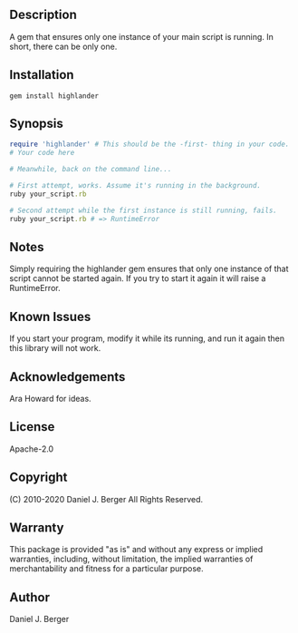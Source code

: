 ## Description
  A gem that ensures only one instance of your main script is running.
  In short, there can be only one.

## Installation
`gem install highlander`

## Synopsis
```ruby
require 'highlander' # This should be the -first- thing in your code.
# Your code here

# Meanwhile, back on the command line...

# First attempt, works. Assume it's running in the background.
ruby your_script.rb

# Second attempt while the first instance is still running, fails.
ruby your_script.rb # => RuntimeError 
```

## Notes
  Simply requiring the highlander gem ensures that only one instance
  of that script cannot be started again. If you try to start it again
  it will raise a RuntimeError.

## Known Issues
  If you start your program, modify it while its running, and run it again
  then this library will not work.

## Acknowledgements
  Ara Howard for ideas.

## License
  Apache-2.0

## Copyright
  (C) 2010-2020 Daniel J. Berger
  All Rights Reserved.

## Warranty
  This package is provided "as is" and without any express or
  implied warranties, including, without limitation, the implied
  warranties of merchantability and fitness for a particular purpose.

## Author
  Daniel J. Berger
